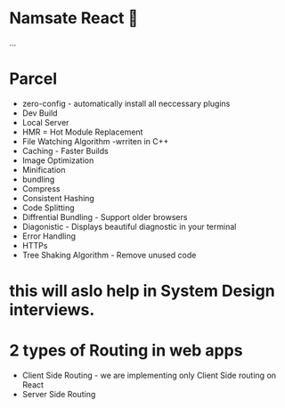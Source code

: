 # Namsate React 🚀

...
# Parcel
- zero-config - automatically install all neccessary plugins
- Dev Build
- Local Server
- HMR = Hot Module Replacement
- File Watching Algorithm -wrriten in C++
- Caching  - Faster Builds
- Image Optimization
- Minification
- bundling
- Compress
- Consistent Hashing
- Code Splitting
- Diffrential Bundling - Support older browsers
- Diagonistic - Displays beautiful diagnostic in your terminal 
- Error Handling
- HTTPs
- Tree Shaking Algorithm - Remove unused code 

# this will aslo help in System Design interviews.
# 2 types of Routing in web apps
- Client Side Routing - we are implementing only Client Side routing on React
- Server Side Routing